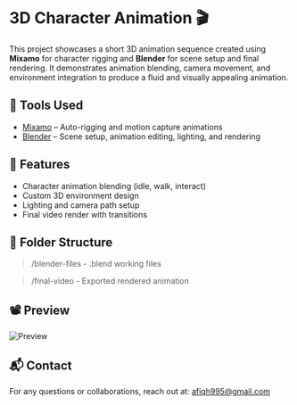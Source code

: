 # 3D Character Animation 🎬

This project showcases a short 3D animation sequence created using **Mixamo** for character rigging and **Blender** for scene setup and final rendering. It demonstrates animation blending, camera movement, and environment integration to produce a fluid and visually appealing animation.

## 🔧 Tools Used
- [Mixamo](https://www.mixamo.com/) – Auto-rigging and motion capture animations
- [Blender](https://www.blender.org/) – Scene setup, animation editing, lighting, and rendering

## 🎯 Features
- Character animation blending (idle, walk, interact)
- Custom 3D environment design
- Lighting and camera path setup
- Final video render with transitions

## 📂 Folder Structure
> /blender-files - .blend working files

> /final-video - Exported rendered animation

## 📽️ Preview
![Preview](preview.gif) <!-- Replace with an actual GIF or image -->

## 📬 Contact
For any questions or collaborations, reach out at: afiqh995@gmail.com
